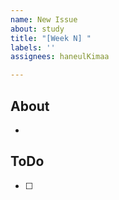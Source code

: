 ```yaml
---
name: New Issue
about: study
title: "[Week N] "
labels: ''
assignees: haneulKimaa

---
```


## About
- 

## ToDo
- [ ]
